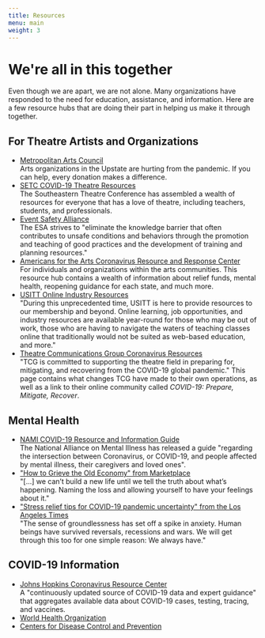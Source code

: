 ```yaml
---
title: Resources
menu: main
weight: 3
---
```


# We're all in this together

Even though we are apart, we are not alone. Many organizations have responded to the need for education, assistance, and information. Here are a few resource hubs that are doing their part in helping us make it through together.

## For Theatre Artists and Organizations

- [Metropolitan Arts Council](https://www.greenvillearts.com/)  
Arts organizations in the Upstate are hurting from the pandemic. If you can help, every donation makes a difference.
- [SETC COVID-19 Theatre Resources](https://www.setc.org/covid-resources/)  
The Southeastern Theatre Conference has assembled a wealth of resources for everyone that has a love of theatre, including teachers, students, and professionals.
- [Event Safety Alliance](https://www.eventsafetyalliance.org/)  
The ESA strives to "eliminate the knowledge barrier that often contributes to unsafe conditions and behaviors through the promotion and teaching of good practices and the development of training and planning resources."
- [Americans for the Arts Coronavirus Resource and Response Center](https://www.americansforthearts.org/by-topic/disaster-preparedness/coronavirus-covid-19-resource-and-response-center)  
For individuals and organizations within the arts communities. This resource hub contains a wealth of information about relief funds, mental health, reopening guidance for each state, and much more.
- [USITT Online Industry Resources](https://www.usitt.org/online-industry-resources)  
"During this unprecedented time, USITT is here to provide resources to our membership and beyond. Online learning, job opportunities, and industry resources are available year-round for those who may be out of work, those who are having to navigate the waters of teaching classes online that traditionally would not be suited as web-based education, and more."
- [Theatre Communications Group Coronavirus Resources](https://www.tcg.org/ResearchAndResources/DisasterManagement/Resources/Coronavirus.aspx)  
"TCG is committed to supporting the theatre field in preparing for, mitigating, and recovering from the COVID-19 global pandemic." This page contains what changes TCG have made to their own operations, as well as a link to their online community called *COVID-19: Prepare, Mitigate, Recover*.

## Mental Health

- [NAMI COVID-19 Resource and Information Guide](https://www.nami.org/Support-Education/NAMI-HelpLine/COVID-19-Information-and-Resources/COVID-19-Resource-and-Information-Guide)  
The National Alliance on Mental Illness has released a guide "regarding the intersection between Coronavirus, or COVID-19, and people affected by mental illness, their caregivers and loved ones".
- ["How to Grieve the Old Economy" from Marketplace](https://www.marketplace.org/2020/07/03/how-to-grieve-the-old-economy/)  
"[...] we can’t build a new life until we tell the truth about what’s happening. Naming the loss and allowing yourself to have your feelings about it." 
- ["Stress relief tips for COVID-19 pandemic uncertainty" from the Los Angeles Times](https://www.latimes.com/lifestyle/story/2020-08-06/ways-to-manage-pandemic-stress-of-uncertainty)  
"The sense of groundlessness has set off a spike in anxiety. Human beings have survived reversals, recessions and wars. We will get through this too for one simple reason: We always have."

## COVID-19 Information

- [Johns Hopkins Coronavirus Resource Center](https://coronavirus.jhu.edu/)  
A "continuously updated source of COVID-19 data and expert guidance" that aggregates available data about COVID-19 cases, testing, tracing, and vaccines.
- [World Health Organization](https://www.who.int/emergencies/diseases/novel-coronavirus-2019)  
- [Centers for Disease Control and Prevention](https://www.cdc.gov/coronavirus/2019-ncov/)